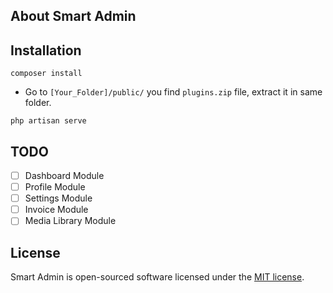 ## About Smart Admin

## Installation

```
composer install
```

- Go to `[Your_Folder]/public/` you find `plugins.zip` file, extract it in same folder.

```
php artisan serve
```
## TODO

- [ ] Dashboard Module
- [ ] Profile Module
- [ ] Settings Module
- [ ] Invoice Module
- [ ] Media Library Module

## License

Smart Admin is open-sourced software licensed under the [MIT license](https://opensource.org/licenses/MIT).
